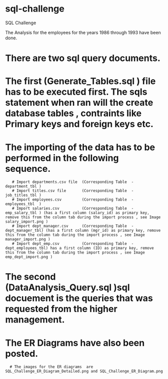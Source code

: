 # sql-challenge
SQL Challenge


The Analysis for the employees for the years 1986 through 1993 have been done.

# There are two sql query documents. 

  # The first (Generate_Tables.sql ) file  has to be executed first. The sqls statement when ran will the create database tables , contraints like Primary keys and foreign keys etc.


  # The importing of the data has to be performed in the following sequence.

       # Import departments.csv file  (Corresponding Table  - department_tbl )
       # Import titles.csv file       (Corresponding Table  - job_titles_tbl )
       # Import employees.csv         (Corresponding Table  - employees_tbl  )
       # Import salaries.csv          (Corresponding Table  - emp_salary_tbl ) (has a first column (salary_id) as primary key, remove this from the column tab during the import process , see Image salary_import.png )  
       # Import dept_manager.csv      (Corresponding Table  - dept_manager_tbl) (has a first column (mgr_id) as primary key, remove this from the column tab during the import process , see Image manager_import.png )  
       # Import dept_emp.csv          (Corresponding Table  - dept_employees_tbl) has a first column (ID) as primary key, remove this from the column tab during the import process , see Image emp_dept_import.png )  

  # The second (DataAnalysis_Query.sql )sql docuement is the queries that was requested from the higher management. 


  # The ER Diagrams have also been posted. 
      # The images for the ER diagrams  are SQL_Challenge_ER_Diagram_Detailed.png and SQL_Challenge_ER_Diagram.png